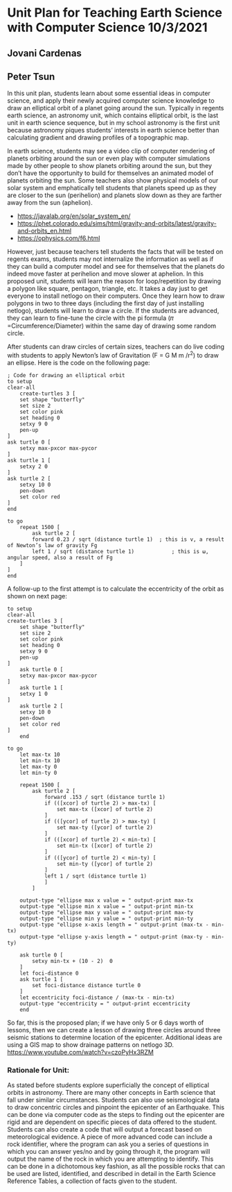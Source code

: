 # Unit Plan for Teaching Earth Science with Computer Science   10/3/2021

## Jovani Cardenas

## Peter Tsun

In this unit plan, students learn about some essential ideas in computer science, and apply their newly acquired computer science knowledge to draw an elliptical orbit of a planet going around the sun. Typically in regents earth science, an astronomy unit, which contains elliptical orbit, is the last unit in earth science sequence, but in my school astronomy is the first unit because astronomy piques students’ interests in earth science better than calculating gradient and drawing profiles of a topographic map.

In earth science, students may see a video clip of computer rendering of planets orbiting around the sun or even play with computer simulations made by other people to show planets orbiting around the sun, but they don’t have the opportunity to build for themselves an animated model of planets orbiting the sun. Some teachers also show physical models of our solar system and emphatically tell students that planets speed up as they are closer to the sun (perihelion)  and planets slow down as they are farther away from the sun (aphelion).

 * https://javalab.org/en/solar_system_en/
 * https://phet.colorado.edu/sims/html/gravity-and-orbits/latest/gravity-and-orbits_en.html
 * https://ophysics.com/f6.html

However, just because teachers tell students the facts that will be tested on regents exams, students may not internalize the information as well as if they can build a computer model and see for themselves that the planets do indeed move faster at perihelion and move slower at aphelion. In this proposed unit, students will learn the reason for loop/repetition by drawing a polygon like square, pentagon, triangle, etc. It takes a day just to get everyone to install netlogo on their computers. Once they learn how to draw polygons in two to three days (including the first day of just installing netlogo), students will learn to draw a circle. If the students are advanced, they can learn to fine-tune the circle with the pi formula (𝜋 =Circumference/Diameter)
within the same day of drawing some random circle.

After students can draw circles of certain sizes, teachers can do live coding with students to
apply Newton’s law of Gravitation (F = G M m /r<sup>2</sup>) to draw an ellipse. Here is the code on the following page:







    ; Code for drawing an elliptical orbit
    to setup
    clear-all
        create-turtles 3 [
        set shape "butterfly"
        set size 2
        set color pink
        set heading 0
        setxy 9 0
        pen-up
    ]
    ask turtle 0 [
        setxy max-pxcor max-pycor
    ]
    ask turtle 1 [
        setxy 2 0
    ]
    ask turtle 2 [
        setxy 10 0
        pen-down
        set color red
    ]
    end

    to go
        repeat 1500 [
            ask turtle 2 [
            forward 0.23 / sqrt (distance turtle 1)  ; this is v, a result of Newton’s law of gravity Fg
            left 1 / sqrt (distance turtle 1)            ; this is ⍵, angular speed, also a result of Fg
        ]
    ]
    end

A follow-up to the first attempt is to calculate the eccentricity of the orbit as shown on next page:










    to setup
    clear-all
    create-turtles 3 [
        set shape "butterfly"
        set size 2
        set color pink
        set heading 0
        setxy 9 0
        pen-up
    ]
        ask turtle 0 [
        setxy max-pxcor max-pycor
    ]
        ask turtle 1 [
        setxy 1 0
    ]
        ask turtle 2 [
        setxy 10 0
        pen-down
        set color red
    ]
        end

    to go
        let max-tx 10
        let min-tx 10
        let max-ty 0
        let min-ty 0

        repeat 1500 [
            ask turtle 2 [
                forward .153 / sqrt (distance turtle 1)
                if (([xcor] of turtle 2) > max-tx) [
                    set max-tx ([xcor] of turtle 2)
                ]
                if (([ycor] of turtle 2) > max-ty) [
                    set max-ty ([ycor] of turtle 2)
                ]
                if (([xcor] of turtle 2) < min-tx) [
                    set min-tx ([xcor] of turtle 2)
                ]
                if (([ycor] of turtle 2) < min-ty) [
                    set min-ty ([ycor] of turtle 2)
                ]
                left 1 / sqrt (distance turtle 1)
                ]
            ]

        output-type "ellipse max x value = " output-print max-tx
        output-type "ellipse min x value = " output-print min-tx
        output-type "ellipse max y value = " output-print max-ty
        output-type "ellipse min y value = " output-print min-ty
        output-type "ellipse x-axis length = " output-print (max-tx - min-tx)
        output-type "ellipse y-axis length = " output-print (max-ty - min-ty)

        ask turtle 0 [
            setxy min-tx + (10 - 2)  0
        ]
        let foci-distance 0
        ask turtle 1 [
            set foci-distance distance turtle 0
        ]
        let eccentricity foci-distance / (max-tx - min-tx)
        output-type "eccentricity = " output-print eccentricity
        end

So far, this is the proposed plan; if we have only 5 or 6 days worth of lessons, then we can create a lesson of drawing three circles around three seismic stations to determine location of the epicenter. Additional ideas are using a GIS map to show drainage patterns on netlogo 3D.  
https://www.youtube.com/watch?v=czoPyHx3RZM

### Rationale for Unit:  
As stated before students explore superficially the concept of elliptical orbits in astronomy. There are many other concepts in Earth science that fall under similar circumstances. Students can also use seismological data to draw concentric circles and pinpoint the epicenter of an Earthquake. This can be done via computer code as the steps to finding out the epicenter are rigid and are dependent on specific pieces of data offered to the student. Students can also create a code that will output a forecast based on meteorological evidence. A piece of more advanced code can include a rock identifier, where the program can ask you a series of questions in which you can answer yes/no and by going through it, the program will output the name of the rock in which you are attempting to identify. This can be done in a dichotomous key fashion, as all the possible rocks that can be used are listed, identified, and described in detail in the Earth Science Reference Tables, a collection of facts given to the student. 
